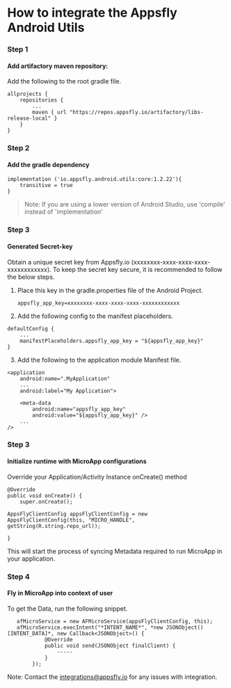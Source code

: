 # How to integrate the Appsfly Android Utils

### Step 1
#### Add artifactory maven repository:
Add the following to the root gradle file.

```
allprojects {
	repositories {
		...
		maven { url "https://repos.appsfly.io/artifactory/libs-release-local" }
	}
}
```
### Step 2
#### Add the gradle dependency
```
implementation ('io.appsfly.android.utils:core:1.2.22'){
	transitive = true
}
```
> Note: If you are using a lower version of Android Studio, use 'compile' instead of 'implementation'

### Step 3
#### Generated Secret-key

Obtain a unique secret key from Appsfly.io (xxxxxxxx-xxxx-xxxx-xxxx-xxxxxxxxxxxx). To keep the secret key secure, it is recommended to follow the below steps.

1. Place this key in the gradle.properties file of the Android Project.

    `appsfly_app_key=xxxxxxxx-xxxx-xxxx-xxxx-xxxxxxxxxxxx`

2. Add the following config to the manifest placeholders.

```
defaultConfig {
    ...
    manifestPlaceholders.appsfly_app_key = "${appsfly_app_key}"
}
```

3. Add the following to the application module Manifest file.

```
<application
    android:name=".MyApplication"
    ...
    android:label="My Application">

    <meta-data
        android:name="appsfly_app_key"
        android:value="${appsfly_app_key}" />
    ...
/>
```

### Step 3

#### Initialize runtime with MicroApp configurations

Override your Application/Activity Instance onCreate() method 

```
@Override
public void onCreate() {
	super.onCreate();

AppsFlyClientConfig appsFlyClientConfig = new AppsFlyClientConfig(this, "MICRO_HANDLE", getString(R.string.repo_url));
  
}
```
This will start the process of syncing Metadata required to run MicroApp in your application.

### Step 4

#### Fly in MicroApp into context of user

To get the Data, run the following snippet.

```
   afMicroService = new AFMicroService(appsFlyClientConfig, this);
   afMicroService.execIntent("*INTENT_NAME*", *new JSONObject()[INTENT_DATA]*, new Callback<JSONObject>() {
            @Override
            public void send(JSONObject finalClient) {
                -----
            }
        });
```



Note: Contact the integrations@appsfly.io for any issues with integration.
